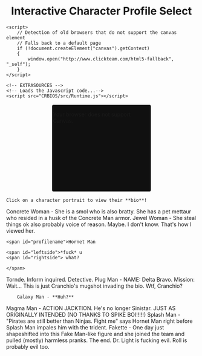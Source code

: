 <html lang="en">

<head>
<meta http-equiv="Content-Type" content="text/html; charset=UTF-8"/>
<meta name="viewport" content="width=device-width, initial-scale=1" />
<style type="text/css">
html {height: 100%;}
body {
	background-repeat: no-repeat;
	background-attachment: fixed;
	height: 100%;
	min-height: 100%;
	margin: 0;
}

}
#bloctxt {
	border-right-width: 5px;
	border-right-style: solid;
	border-right-color: #962300;
	padding-right: 10px;
	position: absolute;
	top:5%;
	right: 75%;
	width: 600px;
	margin-right: 260px
}
#wrapper {
	padding: 2px;
	margin: 0 auto;
}
#border {
	background-color: #101010;
	border: 1px solid #606060;
	-webkit-border-radius: 1px;
	-moz-border-radius: 4px;
	border-radius: 4px;
	margin: 0 auto;
	padding: 2px;
	width:256px;
	height:224px;
}

#canvas {
	width:256px; 
	height:224px;
}

#MMFCanvas {
	-webkit-box-shadow:  0px 0px 4px 4px rgba(0, 0, 0, 0.25); 
    box-shadow:  0px 0px 4px 4px rgba(0, 0, 0, 0.25);
}

.container {
    width: 90%;
    margin: auto;
}

#profilename {
    width: 100%;
    font-size: 28px;
    text-align: center;
    padding-bottom: 8px;
}

#leftside {
  border-radius: 12px;
  background: #202020;
  width: 48%;
  height: 100%;
  word-wrap: break-word;
  min-height: 160px;
  float: left;
  padding-top: 8px;
  padding-left: 8px;
  padding-bottom: 8px;
  color: white;
}
#rightside {
  border-radius: 12px;
  background: #202020;
  width: 48%;
  height: 100%;
  word-wrap: break-word;
  min-height: 160px;
  float: right;
  padding-left: 8px;
  padding-bottom: 8px;
  color: white;
}


</style>


<div align="center">
<h1>Interactive Character Profile Select</h1>
</div>

	<script>
	   	// Detection of old browsers that do not support the canvas element
		// Falls back to a default page
	    if (!document.createElement("canvas").getContext)
	    {
			window.open("http://www.clickteam.com/html5-fallback", "_self");
		}
	</script>
	
  	<!-- EXTRASOURCES -->
	<!-- Loads the Javascript code...-->
  	<script src="CRBIOS/src/Runtime.js"></script>

</head>

<!-- This is where we create the Canvas element that will contain the application...-->
<body>
    <div id="wrapper">
	    <div id="border">
		    <div id="canvas">
			    <canvas id="MMFCanvas" width="256" height="224">
				    <p>Your browser does not support Canvas.</p>
			    </canvas>   
		    </div>
	    </div>
    </div>  
    <script>
        // RUNTIMESTART
        // This is where the HTML5 runtime is actually started
	    window.addEventListener("load", windowLoaded, false);
	    function windowLoaded()
	    {
		    // Calls the runtime
		    // First parameter : name of the canvas element
		    // Second parameter : path to the cch file. Images and sounds must lay beside this file
		    new Runtime("MMFCanvas", "CRBIOS/assets/CRBIOS.cch");
	    }
        // RUNTIMESTARTEND
    </script>
   </body>
</html>

<script src="assets/js/scrollpage.js"></script>
<p></p><p></p>
<body>

<span class="col-md-3">

	
	
<span class="span" id="content0" markdown="1">
	
	Click on a character portrait to view their **bio**!
	
</span>
	
	
	
<span class="span" id="content1" markdown="1">
        Concrete Woman - She is a smol who is also bratty. She has a pet mettaur who resided in a husk of the Concrete Man armor.
</span>
		
		
		
<span class="span" id="content2">
        Jewel Woman - She steal things ok also probably voice of reason. Maybe. I don't know. That's how I viewed her.
</span>
	
	
	
<span class="container" id="content3" markdown="1">

	<span id="profilename">Hornet Man

	<span id="leftside">*fuck* u
	<span id="rightside"> what?
	
	</span>

</span>
	
	
	
<span class="span" id="content4" markdown="1">
        Tornde. Inform inquired. Detective.
</span>
	
	
<span class="span" id="content5" markdown="1">
        Plug Man - NAME: Delta Bravo. Mission: Wait... This is just Cranchio's mugshot invading the bio. Wtf, Cranchio?
</span>
	
	
<span class="span" id="content6" markdown="1">
	
		Galaxy Man - **Huh?**
		
</span>
	
	
<span class="span" id="content7" markdown="1">
        Magma Man - ACTION JACKTION. He's no longer Sinistar. JUST AS ORIGINALLY INTENDED (NO THANKS TO SPIKE BOI!!!!!)
</span>
	
	
<span class="span" id="content8" markdown="1">
        Splash Man - "Pirates are still better than Ninjas. Fight me" says Hornet Man right before Splash Man impales him with the trident.
</span>
	
	
<span class="span" id="content9" markdown="1">
        Fakette - One day just shapeshifted into this Fake Man-like figure and she joined the team and pulled (mostly) harmless pranks. The end.
</span>
	
	
<span class="span" id="content10" markdown="1">
        Dr. Light is fucking evil.
</span>
	
	
<span class="span" id="content11" markdown="1">
        Roll is probably evil too.
</span>
	

</span>
</body>
